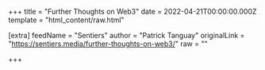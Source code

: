 
+++
title = "Further Thoughts on Web3"
date = 2022-04-21T00:00:00.000Z
template = "html_content/raw.html"

[extra]
feedName = "Sentiers"
author = "Patrick Tanguay"
originalLink = "https://sentiers.media/further-thoughts-on-web3/"
raw = ""

+++

